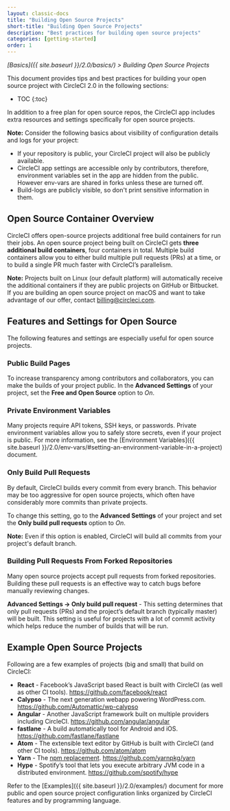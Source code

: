 ```yaml
---
layout: classic-docs
title: "Building Open Source Projects"
short-title: "Building Open Source Projects"
description: "Best practices for building open source projects"
categories: [getting-started]
order: 1
---
```


*[Basics]({{ site.baseurl }}/2.0/basics/) > Building Open Source Projects*

This document provides tips and best practices for building your open source project with CircleCI 2.0 in the following sections: 

* TOC
{:toc}

In addition to a free plan for open source repos, the CircleCI app includes extra resources and settings specifically for open source projects.

**Note:** Consider the following basics about visibility of configuration details and logs for your project: 

- If your repository is public, your CircleCI project will also be publicly available.
- CircleCI app settings are accessible only by contributors, therefore, environment variables set in the app are hidden from the public. However env-vars are shared in forks unless these are turned off.
- Build-logs are publicly visible, so don't print sensitive information in them.

## Open Source Container Overview

CircleCI offers open-source projects additional free build containers for run their jobs. An open source project being built on CircleCI gets **three additional build containers**, four containers in total. Multiple build containers allow you to  either build multiple pull requests (PRs) at a time, or to build a single PR much faster with CircleCI’s parallelism. 

**Note:** Projects built on Linux (our default platform) will automatically receive the additional containers if they are public projects on GitHub or Bitbucket. If you are building an open source project on macOS and want to take advantage of our offer, contact billing@circleci.com.

## Features and Settings for Open Source

The following features and settings are especially useful for open source projects.

### Public Build Pages

To increase transparency among contributors and collaborators,
you can make the builds of your project public.
In the **Advanced Settings** of your project,
set the **Free and Open Source** option to _On_.

### Private Environment Variables

Many projects require API tokens, SSH keys, or passwords.
Private environment variables allow you
to safely store secrets,
even if your project is public.
For more information,
see the [Environment Variables]({{ site.baseurl }}/2.0/env-vars/#setting-an-environment-variable-in-a-project) document.

### Only Build Pull Requests

By default, CircleCI builds every commit from every branch.
This behavior may be too aggressive for open source projects,
which often have considerably more commits than private projects.

To change this setting,
go to the **Advanced Settings** of your project
and set the **Only build pull requests** option to _On_.

**Note:**
Even if this option is enabled,
CircleCI will build all commits from your project's default branch.

### Building Pull Requests From Forked Repositories

Many open source projects accept pull requests from forked repositories.
Building these pull requests is an effective way
to catch bugs before manually reviewing changes.

**Advanced Settings -> Only build pull request** - This setting determines that only pull requests (PRs) and the project’s default branch (typically master) will be built. This setting is useful for projects with a lot of commit activity which helps reduce the number of builds that will be run.

## Example Open Source Projects 

Following are a few examples of projects (big and small) that build on CircleCI:

- **React** - Facebook’s JavaScript based React is built with CircleCI (as well as other CI tools). <https://github.com/facebook/react>
- **Calypso** - The next generation webapp powering WordPress.com. <https://github.com/Automattic/wp-calypso>
- **Angular** - Another JavaScript framework built on multiple providers including CircleCI. <https://github.com/angular/angular>
- **fastlane** - A build automatically tool for Android and iOS. <https://github.com/fastlane/fastlane>
- **Atom** - The extensible text editor by GitHub is built with CircleCI (and other CI tools). <https://github.com/atom/atom>
- **Yarn** - The [npm replacement](https://circleci.com/blog/why-are-developers-moving-to-yarn/). <https://github.com/yarnpkg/yarn>
- **Hype** - Spotify’s tool that lets you execute arbitrary JVM code in a distributed environment. <https://github.com/spotify/hype>

Refer to the [Examples]({{ site.baseurl }}/2.0/examples/) document for more public and open source project configuration links organized by CircleCI features and by programming language.
